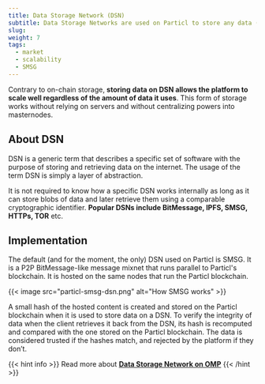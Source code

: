 ```yaml
---
title: Data Storage Network (DSN)
subtitle: Data Storage Networks are used on Particl to store any data (i.e. marketplace-related data such as images) off-chain 
slug: 
weight: 7
tags:
  - market
  - scalability
  - SMSG
---
```


Contrary to on-chain storage, **storing data on DSN allows the platform to scale well regardless of the amount of data it uses**. This form of storage works without relying on servers and without centralizing powers into masternodes.


## About DSN

DSN is a generic term that describes a specific set of software with the purpose of storing and retrieving data on the internet. The usage of the term DSN is simply a layer of abstraction.

It is not required to know how a specific DSN works internally as long as it can store blobs of data and later retrieve them using a comparable cryptographic identifier. **Popular DSNs include BitMessage, IPFS, SMSG, HTTPs, TOR** etc.


## Implementation

The default (and for the moment, the only) DSN used on Particl is SMSG. It is a P2P BitMessage-like message mixnet that runs parallel to Particl's blockchain. It is hosted on the same nodes that run the Particl blockchain.

{{< image src="particl-smsg-dsn.png" alt="How SMSG works" >}}

A small hash of the hosted content is created and stored on the Particl blockchain when it is used to store data on a DSN. To verify the integrity of data when the client retrieves it back from the DSN, its hash is recomputed and compared with the one stored on the Particl blockchain. The data is considered trusted if the hashes match, and rejected by the platform if they don’t.

{{< hint info >}}
Read more about **[Data Storage Network on OMP](https://kewde.gitbooks.io/protocol/content/data-storage-network/overview.html)**
{{< /hint >}}
